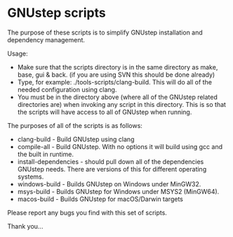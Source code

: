 GNUstep scripts
===

The purpose of these scripts is to simplify GNUstep installation and dependency management.  

Usage:
* Make sure that the scripts directory is in the same directory as make, base, gui & back.  (if you are using SVN this should be done already)
* Type, for example: ./tools-scripts/clang-build.  This will do all of the needed configuration using clang.
* You must be in the directory above (where all of the GNUstep related directories are) when invoking any script in this directory.  This is so that the scripts will have access to all of GNUstep when running.

The purposes of all of the scripts is as follows:
* clang-build - Build GNUstep using clang
* compile-all - Build GNUstep.  With no options it will build using gcc and the built in runtime.
* install-dependencies - should pull down all of the dependencies GNUstep needs.   There are versions of this for different operating systems.
* windows-build - Builds GNUstep on Windows under MinGW32.
* msys-build - Builds GNUstep for Windows under MSYS2 (MinGW64).
* macos-build - Builds GNUstep for macOS/Darwin targets

Please report any bugs you find with this set of scripts.

Thank you...
